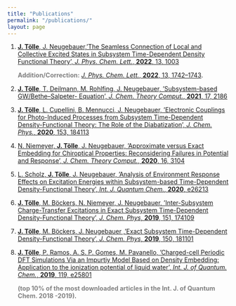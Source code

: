```yaml
---
title: "Publications"
permalink: "/publications/"
layout: page
---
```


1. [**J. Tölle**, J. Neugebauer,’The Seamless Connection of Local and Collective Excited States in Subsystem Time-Dependent Density Functional Theory’, *J. Phys. Chem. Lett.*, **2022**, 13, 1003](https://pubs.acs.org/doi/abs/10.1021/acs.jpclett.1c04023?casa_token=HI9utkAKZ0sAAAAA:tS0s_6KkDEtPqslJsyCUdJ--Vnxi--QmEpxKDsgV1wkzrgv2zZjD3iXbe5oOhvTqSOxyQ_kg6siFdIN4)

    <span style="color:grey">**Addition/Correction:** [*J. Phys. Chem. Lett.*, **2022**, 13, 1742–1743](https://pubs.acs.org/doi/10.1021/acs.jpclett.2c00340)</span>.


2. [**J. Tölle**, T. Deilmann, M. Rohlfing, J. Neugebauer, ’Subsystem-based GW/Bethe–Salpeter-
Equation’, *J. Chem. Theory Comput.*, **2021**, 17, 2186](https://pubs.acs.org/doi/abs/10.1021/acs.jctc.0c01307?casa_token=GjfcImqAL0cAAAAA:oLP2cDRxYl1bz4Di7dM_1EYiPTBowouTz6CdyV2MWhb0X_XAVTGGM7f1utQislHasbmsoqDYNmAJVVs)

3.  [**J. Tölle**, L. Cupellini, B. Mennucci, J. Neugebauer, ’Electronic Couplings for Photo-Induced Processes from Subsystem Time-Dependent Density-Functional Theory: The Role of the Diabatization’, *J. Chem. Phys.*, **2020**, 153, 184113](https://aip.scitation.org/doi/full/10.1063/5.0022677?casa_token=Eg2ToshNngUAAAAA%3A-l1_sWfYjobhca4iL0LKK0PQc3F_CmQRJEFY1lPq4krNZR5pkgxlhpP_zoISSbi5Wz_IOImWBE4)


4.  [N. Niemeyer, **J. Tölle**, J. Neugebauer, ’Approximate versus Exact Embedding for Chiroptical
Properties: Reconsidering Failures in Potential and Response’, *J. Chem. Theory Comput.*, **2020**,
16, 3104
](https://pubs.acs.org/doi/abs/10.1021/acs.jctc.0c00125?casa_token=yw3eXJgR9d8AAAAA:70oBjoyewZSJ8X3GRmeibhgUXfeoPVA98K3qUSn59K4MjryU0RJWq-HwdmvgJrJuoMiVVd4f8qj8ucg)


5.  [L. Scholz, **J. Tölle**, J. Neugebauer, ’Analysis of Environment Response Effects on Excitation
Energies within Subsystem-based Time-Dependent Density-Functional Theory’, *Int. J. Quantum
Chem.*, **2020**, e26213
](https://onlinelibrary.wiley.com/doi/full/10.1002/qua.26213)


6.  [**J. Tölle**, M. Böckers, N. Niemeyer, J. Neugebauer, ’Inter-Subsystem Charge-Transfer Excitations
in Exact Subsystem Time-Dependent Density-Functional Theory’, *J. Chem. Phys*, **2019**, 151,
174109
](https://aip.scitation.org/doi/full/10.1063/1.5121908?casa_token=9f4x3ljeSMMAAAAA%3Af8USKnE4629HgvAyKp4H_uoCqkNEDUkvbDTYhKzDYAdLhgG_sS0B0S-EF7Nj_gdOO_ki9GgMdRI)


7.  [**J. Tölle**, M. Böckers, J. Neugebauer ,’Exact Subsystem Time-Dependent Density-Functional
Theory’, *J. Chem. Phys*, **2019**, 150, 181101
](https://aip.scitation.org/doi/full/10.1063/1.5097124)

8.  [**J. Tölle**, P. Ramos, A. S. P. Gomes, M. Pavanello, ’Charged-cell Periodic DFT Simulations Via
an Impurtiy Model Based on Density Embedding: Application to the ionization potential of liquid
water’, *Int. J. of Quantum. Chem.*, **2019**, 119, e25801
](https://onlinelibrary.wiley.com/doi/full/10.1002/qua.25801?casa_token=WkIXLjyqLl0AAAAA%3AaMUoklMOqN2hDZJhBgj9iD5_owUeQBZxv4tggzuHz6WsoRKy1HBKcQa4d-7C1dg1jicwvyiTod8nDg)

    <span style="color:grey">**(top 10% of the most downloaded articles in the Int. J. of Quantum Chem. 2018 -2019)**</span>.

    
